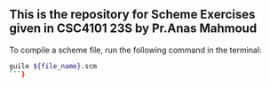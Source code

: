 ## This is the repository for Scheme Exercises given in CSC4101 23S by Pr.Anas Mahmoud

To compile a scheme file, run the following command in the terminal:
```bash
guile ${file_name}.scm
```} 

